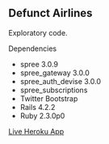 ## Defunct Airlines

Exploratory code. 

Dependencies
* spree 3.0.9
* spree_gateway 3.0.0
* spree_auth_devise 3.0.0
* spree_subscriptions
* Twitter Bootstrap
* Rails 4.2.2
* Ruby 2.3.0p0




[Live Heroku App](http://calm-wildwood-85185.herokuapp.com/)

